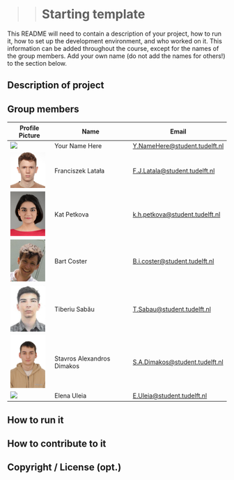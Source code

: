 > > # Starting template

This README will need to contain a description of your project, how to run it, how to set up the development environment, and who worked on it.
This information can be added throughout the course, except for the names of the group members.
Add your own name (do not add the names for others!) to the section below.

## Description of project

## Group members

| Profile Picture | Name | Email |
|---|---|---|
| ![](https://eu.ui-avatars.com/api/?name=OOPP&length=4&size=50&color=DDD&background=777&font-size=0.325) | Your Name Here | Y.NameHere@student.tudelft.nl |
| <img src ="docs/profile_pictures/franciszek_latala.jpg" width = "80"> | Franciszek Latała | F.J.Latala@student.tudelft.nl |
| <img src ="docs/profile_pictures/Kat_profile.jpg" width = "80"> | Kat Petkova | k.h.petkova@student.tudelft.nl |
| <img src ="docs/profile_pictures/Bart_Coster.jpg" width = "80"> | Bart Coster | B.i.coster@student.tudelft.nl |
| <img src ="docs/profile_pictures/tiberiu_sabau.jpg" width = "80"> | Tiberiu Sabău | T.Sabau@student.tudelft.nl |
| <img src ="docs/profile_pictures/Alex_Dimakos.jpg" width = "80"> | Stavros Alexandros Dimakos | S.A.Dimakos@student.tudelft.nl |
| <img src ="docs/profile_pictures/Elena_Uleia.jpg" width = "80"> | Elena Uleia | E.Uleia@student.tudelft.nl |


<!-- Instructions (remove once assignment has been completed -->
<!-- - Add (only!) your own name to the table above (use Markdown formatting) -->
<!-- - Mention your *student* email address -->
<!-- - Preferably add a recognizable photo, otherwise add your GitLab photo -->
<!-- - (please make sure the photos have the same size) --> 

## How to run it

## How to contribute to it

## Copyright / License (opt.)
